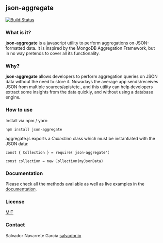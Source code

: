## json-aggregate
[![Build Status](https://travis-ci.org/salvadr/json-aggregate.svg?branch=master)](https://travis-ci.org/salvadr/json-aggregate)
### What is it?
**json-aggregate** is a javascript utility to perform aggregations on JSON-formatted data. It is inspired by the MongoDB Aggregation Framework, but in no way pretends to cover all its functionality.
### Why?
**json-aggregate** allows developers to perform aggregation queries on JSON data without the need to store it. Nowadays the average app sends/receives JSON from multiple sources/apis/etc., and this utility can help developers extract some insights from the data quickly, and without using a database engine.
### How to use
Install via npm / yarn:

    npm install json-aggregate
aggregate.js exports a *Collection* class which must be instantiated with the JSON data:

    const { Collection } = require('json-aggregate')

    const collection = new Collection(myJsonData)

### Documentation
Please check all the methods available as well as live examples in the [documentation](http://salvador.io/json-aggregate).
### License
[MIT](https://choosealicense.com/licenses/mit/)
### Contact
Salvador Navarrete Garcia
[salvador.io](http://salvador.io)
